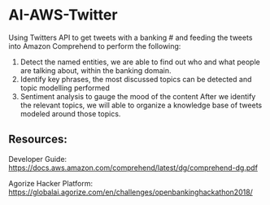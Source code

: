 # AI-AWS-Twitter
Using Twitters API to get tweets with a banking # and feeding the tweets into Amazon Comprehend to perform the following:

1) Detect the named entities, we are able to find out who and what people are talking about, within the banking domain. 
2) Identify key phrases, the most discussed topics can be detected and topic modelling performed 
3) Sentiment analysis to gauge the mood of the content  After we identify the relevant topics, we will able to organize a knowledge base of tweets modeled around those topics.


Resources:
------------------------------------------------------------------------------------------------
Developer Guide: https://docs.aws.amazon.com/comprehend/latest/dg/comprehend-dg.pdf

Agorize Hacker Platform: https://globalai.agorize.com/en/challenges/openbankinghackathon2018/

